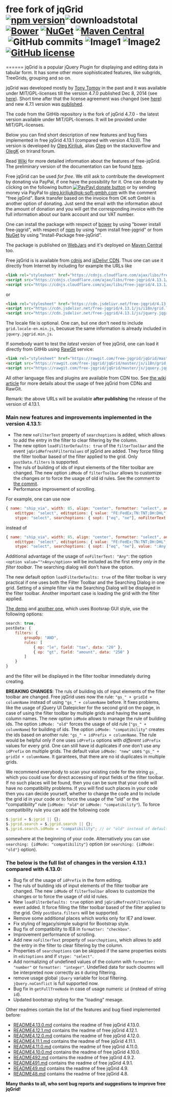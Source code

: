 # free fork of jqGrid<br>[![npm version](https://img.shields.io/npm/v/free-jqgrid.svg?style=flat)](https://www.npmjs.com/package/free-jqgrid)![downloadstotal](https://img.shields.io/npm/dt/free-jqgrid.svg?style=flat-square)&nbsp;[![Bower](https://img.shields.io/bower/v/free-jqgrid.svg?style=flat-square)](http://bower.io/search/?q=free-jqgrid)&nbsp;[![NuGet](https://img.shields.io/nuget/v/free-jqgrid.svg?style=flat-square)](https://www.nuget.org/packages/free-jqGrid/)&nbsp;[![Maven Central](https://img.shields.io/maven-central/v/org.apache.maven/apache-maven.svg?style=flat-square)](http://search.maven.org/#search%7Cga%7C1%7Cfree-jqgrid)<br>&nbsp;![GitHub commits](https://img.shields.io/github/commits-since/free-jqgrid/jqGrid/v4.7.0.svg?style=flat-square)&nbsp;![Image1](http://issuestats.com/github/free-jqgrid/jqGrid/badge/pr?style=flat-square)&nbsp;![Image2](http://issuestats.com/github/free-jqgrid/jqGrid/badge/issue?style=flat-square)[![GitHub license](https://img.shields.io/github/license/free-jqgrid/jqGrid.svg)](https://github.com/free-jqgrid/jqGrid/blob/master/LICENSE.md)
======
jqGrid is a popular jQuery Plugin for displaying and editing data in tabular form. It has some other more sophisticated features, like subgrids, TreeGrids, grouping and so on.

jqGrid was developed mostly by [Tony Tomov](https://github.com/tonytomov) in the past and it was available under MIT/GPL-licenses till the version 4.7.0 published Dec 8, 2014 (see [here](https://github.com/tonytomov/jqGrid/tree/v4.7.0)). Short time after that the license agreement was changed (see <a href="https://github.com/tonytomov/jqGrid/commit/1b2cb55c93ee8b279f15a3faf5a2f82a98da3b4c">here</a>) and new 4.7.1 version was <a href="https://github.com/tonytomov/jqGrid/tree/v4.7.1">published</a>.

The code from the GitHib repository is the fork of jqGrid 4.7.0 - the latest version available under MIT/GPL-licenses. It will be provided under MIT/GPL-licenses.

Below you can find short description of new features and bug fixes implemented in free jqGrid 4.13.1 (compared with version 4.13.0). The version is developed by [Oleg Kiriljuk](https://github.com/OlegKi), alias [Oleg](http://stackoverflow.com/users/315935/oleg) on the stackoverflow and [OlegK](http://www.trirand.com/blog/?page_id=393) on trirand forum.

Read [Wiki](https://github.com/free-jqgrid/jqGrid/wiki) for more detailed information about the features of free-jqGrid. The preliminary version of the documentation can be found [here](http://free-jqgrid.github.io/).

Free jqGrid can be used *for free*. We still ask to contribute the development by donating via PayPal, if one have the possibility for it. One can donate by clicking on the following button [![PayPayl donate button](https://www.paypalobjects.com/webstatic/en_US/btn/btn_donate_pp_142x27.png)](https://www.paypal.com/cgi-bin/webscr?cmd=_s-xclick&hosted_button_id=JGTCBLQM2BYHG "Donate once-off to free jqGrid project using PayPal") or by sending money via PayPal to oleg.kiriljuk@ok-soft-gmbh.com with the comment "free jqGrid". Bank transfer based on the invoice from OK soft GmbH is another option of donating. Just send the email with the information about the amount of donation and you will get the corresponding invoice with the full information about our bank account and our VAT number.

One can install the package with respect of [bower](http://bower.io/search/?q=free-jqgrid) by using "bower install free-jqgrid", with respect of [npm](https://www.npmjs.com/package/free-jqgrid) by using "npm install free-jqgrid" or from [NuGet](https://www.nuget.org/packages/free-jqGrid) by using "Install-Package free-jqGrid".

The package is published on [WebJars](http://www.webjars.org/) and it's deployed on [Maven Central](http://search.maven.org/#search%7Cga%7C1%7Cfree-jqgrid) too.

Free jqGrid is is available from [cdnjs](https://cdnjs.com/libraries/free-jqgrid) and [jsDelivr CDN](http://www.jsdelivr.com/#!free-jqgrid). Thus one can use it directly from Internet by including for example the URLs like
```html
<link rel="stylesheet" href="https://cdnjs.cloudflare.com/ajax/libs/free-jqgrid/4.13.1/css/ui.jqgrid.min.css">
<script src="https://cdnjs.cloudflare.com/ajax/libs/free-jqgrid/4.13.1/js/i18n/grid.locale-de.min.js"></script>
<script src="https://cdnjs.cloudflare.com/ajax/libs/free-jqgrid/4.13.1/js/jquery.jqgrid.min.js"></script>
```
or
```html
<link rel="stylesheet" href="https://cdn.jsdelivr.net/free-jqgrid/4.13.1/css/ui.jqgrid.min.css">
<script src="https://cdn.jsdelivr.net/free-jqgrid/4.13.1/js/i18n/grid.locale-de.min.js"></script>
<script src="https://cdn.jsdelivr.net/free-jqgrid/4.13.1/js/jquery.jqgrid.min.js"></script>
```
The locale file is optional. One can, but one don't need to include `grid.locale-en.min.js`, becusue the same information is already included in `jquery.jqgrid.min.js`.

If somebody want to test the *latest* version of free jqGrid, one can load it directly from GitHib using [RawGit](http://rawgit.com/) service:
```html
<link rel="stylesheet" href="https://rawgit.com/free-jqgrid/jqGrid/master/css/ui.jqgrid.css">
<script src="https://rawgit.com/free-jqgrid/jqGrid/master/js/i18n/grid.locale-de.js"></script>
<script src="https://rawgit.com/free-jqgrid/jqGrid/master/js/jquery.jqgrid.src.js"></script>
```
All other language files and plugins are available from CDN too. See [the wiki article](https://github.com/free-jqgrid/jqGrid/wiki/Access-free-jqGrid-from-different-CDNs) for more details about the usage of free jqGrid from CDNs and RawGit.

Remark: the above URLs will be available **after publishing** the release of the version of 4.13.1.

### Main new features and improvements implemented in the version 4.13.1:

* The new `noFilterText` property of `searchoptions` is added, which allows to add the entry in the filter to clear filtering by the column.
* The new option `loadFilterDefaults: true` of the `filterToolbar` and the event `jqGridRefreshFilterValues` of jqGrid are added. They force filling the filter toolbar based of the filter applied to the grid. Only `postData.filters` is supported.
* The ruls of building of ids of input elements of the filter toolbar are changed. The new option `idMode` of `filterToolbar` allows to customize the changes or to force the usage of old id rules. See the comment to [the commit](https://github.com/free-jqgrid/jqGrid/commit/7cc612034a48d3521d97d2445456cf672a262b0c).
* Performance improvement of scrolling.

For example, one can use now
```JavaScript
{ name: "ship_via", width: 85, align: "center", formatter: "select", autoResizing: { minColWidth: 85 },
	edittype: "select", editoptions: { value: "FE:FedEx;TN:TNT;DH:DHL", defaultValue: "DH" },
	stype: "select", searchoptions: { sopt: ["eq", "ne"], noFilterText: "Any" } }
```
instead of
```JavaScript
{ name: "ship_via", width: 85, align: "center", formatter: "select", autoResizing: { minColWidth: 85 },
	edittype: "select", editoptions: { value: "FE:FedEx;TN:TNT;DH:DHL", defaultValue: "DH" },
	stype: "select", searchoptions: { sopt: ["eq", "ne"], value: ":Any;FE:FedEx;TN:TNT;DH:DHL" } }
```
Additional advantage of the usage of `noFilterText: "Any"`: the option `<option value="">Any</option>` will be included as the first entry *only in the filter toolbar*. The searching dialog will don't have the option.

The new default option `loadFilterDefaults: true` of the filter toolbar is very practical if one uses both the Filter Toolbar and the Searching Dialog in one grid. Setting of a simple filter via the Searching Dialog will be displayed in the filter toolbar. Another important case is loading the grid with the filter applied.

[The demo](http://www.ok-soft-gmbh.com/jqGrid/OK/formEditOnDoubleClick-jqueryui-fa1.htm) and [another one](http://www.ok-soft-gmbh.com/jqGrid/OK/formEditOnDoubleClick-jqueryui-fa-bootstrap.htm), which uses Bootsrap GUI style, use the following options:
```JavaScript
search: true,
postData: {
    filters: {
        groupOp: "AND",
        rules: [
            { op: "le", field: "tax", data: "20" },
            { op: "gt", field: "amount", data: "250" }
        ]
    }
}
```
and the filter will be displayed in the filter toolbar immediately during creating.

**BREAKING CHANGES**: The ruls of building ids of input elements of the filter toolbar are changed. Free jqGrid uses now the rule: `"gs_" + gridId + columnName` instead of using `"gs_" + columnName` before. It fixes problems, like the usage of jQuery UI Datepicker for the second grid on the page, in case of using the filter toolbar by multiple grids and having the same column names. The new option `idMode` allows to manage the rule of building ids. The option `idMode: "old"` forces the usage of old rule (`"gs_" + columnName`) for building of ids. The option `idMode: "compatibility"` creates the ids based on another rule: `"gs_" + idPrefix + columnName`. The rule would be helpful only if one uses `idPrefix` options with *different* `idPrefix` values for every grid. One can still have id duplicates if one don't use any `idPrefix` on multiple grids. The default value `idMode: "new"` uses `"gs_" + gridId + columnName`. It garantees, that there are no id duplicates in multiple grids.

We recommend everybody to scan your existing code for the string `gs_`, which you could use for direct accessing of input fields of the filter toolbar. If no such places will be found, then you can be sure that your code will have no compatibility problems. If you will find such places in your code then you can decide yourself, whether to change the code and to include the grid id in your code or to force the usage of the "old" or the "compatibility" rule (`idMode: "old"` or `idMode: "compatibility"`). To force compatibility rule you can add the following code
```JavaScript
$.jgrid = $.jgrid || {};
$.jgrid.search = $.jgrid.search || {};
$.jgrid.search.idMode = "compatibility"; // or "old" instead of default "new", which creates safe id values
```
somewhere at the beginning of your code. Alternatively you can use `searching: {idMode: "compatibility"}` option (or `searching: {idMode: "old"}` option).

### The below is the full list of changes in the version 4.13.1 compared with 4.13.0:

* Bug fix of the usage of `idPrefix` in the form editing.
* The ruls of building ids of input elements of the filter toolbar are changed. The new `idMode` of `filterToolbar` allows to customize the changes or to force the usage of old id rules.
* New `loadFilterDefaults: true` option and `jqGridRefreshFilterValues` event added. It force filling the filter toolbar based of the filter applied to the grid. Only `postData.filters` will be supported.
* Remove some additional places which works only for IE7 and lower.
* Fix styling of legacy/simple subgrid for Bootstrap style.
* Bug fix of compatibility to IE8 in `formatter: "checkbox"`.
* Improvement performance of scrolling.
* Add new `noFilterText` property of `searchoptions`, which allows to add the entry in the filter to clear filtering by the column.
* Properties of `searchoptions` can be skipped if the same properties exists in `editoptions` and if `stype: "select"`.
* Add normalizing of undefined values of the column with `formatter: "number"` or `formatter: "integer"`. Undefiled data for such cloumns will be interpreted now correctly as `0` during filtering.
* remove usage global `jQuery` variable for local filtering. `jQuery.noConflict` is full supported now.
* Bug fix in `getFullTreeNode` in case of usage numeric `id` (instead of string `id`).
* Updated bootstrap styling for the "loading" mesage.

Other readmes contain the list of the features and bug fixed implemented before:

* [README4.13.0.md](https://github.com/free-jqgrid/jqGrid/blob/master/README4.13.0.md) contains the readme of free jqGrid 4.13.0.
* [README4.12.1.md](https://github.com/free-jqgrid/jqGrid/blob/master/README4.12.1.md) contains the readme of free jqGrid 4.12.1.
* [README4.12.0.md](https://github.com/free-jqgrid/jqGrid/blob/master/README4.12.0.md) contains the readme of free jqGrid 4.12.0.
* [README4.11.1.md](https://github.com/free-jqgrid/jqGrid/blob/master/README4.11.1.md) contains the readme of free jqGrid 4.11.1.
* [README4.11.0.md](https://github.com/free-jqgrid/jqGrid/blob/master/README4.11.0.md) contains the readme of free jqGrid 4.11.0.
* [README4.10.0.md](https://github.com/free-jqgrid/jqGrid/blob/master/README4.10.0.md) contains the readme of free jqGrid 4.10.0.
* [README492.md](https://github.com/free-jqgrid/jqGrid/blob/master/README492.md) contains the readme of free jqGrid 4.9.2.
* [README491.md](https://github.com/free-jqgrid/jqGrid/blob/master/README491.md) contains the readme of free jqGrid 4.9.1.
* [README49.md](https://github.com/free-jqgrid/jqGrid/blob/master/README49.md) contains the readme of free jqGrid 4.9.
* [README48.md](https://github.com/free-jqgrid/jqGrid/blob/master/README48.md) contains the readme of free jqGrid 4.8.

**Many thanks to all, who sent bug reports and suggestions to improve free jqGrid!**
